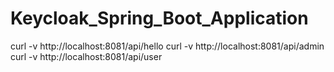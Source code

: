 
# Keycloak_Spring_Boot_Application

curl -v http://localhost:8081/api/hello
curl -v http://localhost:8081/api/admin
curl -v http://localhost:8081/api/user




